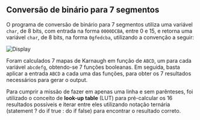 ## Conversão de binário para 7 segmentos

O programa de conversão de binário para 7 segmentos utiliza uma variável `char`, de 8 bits, com entrada na forma `0000DCBA`, entre 0 e 15, e retorna uma variável `char`, de 8 bits, na forma `0gfedcba`, utilizando a convenção a seguir:

![Display](https://upload.wikimedia.org/wikipedia/commons/thumb/e/ed/7_Segment_Display_with_Labeled_Segments.svg/220px-7_Segment_Display_with_Labeled_Segments.svg.png)

Foram calculados 7 mapas de Karnaugh em função de `ABCD`, um para cada variável `abcdefg`, obtendo-se 7 funções booleanas. Em seguida, basta aplicar a entrada `ABCD` a cada uma das funções, para obter os 7 resultados necessários para gerar o output.

Para cumprir a missão de fazer em apenas uma linha e sem parênteses, foi utilizado o conceito de **look-up table** (LUT) para pré-calcular os 16 resultados possíveis e iterar entre eles utilizando notação ternária (statement ? do if true : do if false) para encontrar o resultado correto.
